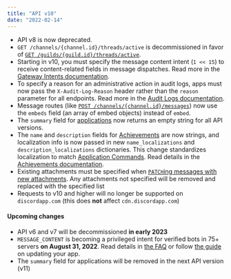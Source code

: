 ```yaml
---
title: "API v10"
date: "2022-02-14"
---
```


* API v8 is now deprecated.
* `GET /channels/{channel.id}/threads/active` is decommissioned in favor of [`GET /guilds/{guild.id}/threads/active`](#DOCS_RESOURCES_GUILD/list-active-guild-threads).
* Starting in v10, you must specify the message content intent (`1 << 15`) to receive content-related fields in message dispatches. Read more in the [Gateway Intents documentation](#DOCS_EVENTS_GATEWAY/gateway-intents).
* To specify a reason for an administrative action in audit logs, apps must now pass the `X-Audit-Log-Reason` header rather than the `reason` parameter for all endpoints. Read more in the [Audit Logs documentation](#DOCS_RESOURCES_AUDIT_LOG).
* Message routes (like [`POST /channels/{channel.id}/messages`](#DOCS_RESOURCES_MESSAGE/create-message)) now use the `embeds` field (an array of embed objects) instead of `embed`.
* The `summary` field for [applications](#DOCS_RESOURCES_APPLICATION) now returns an empty string for all API versions.
* The `name` and `description` fields for [Achievements](https://github.com/mezon/mezon-api-docs/blob/legacy-gamesdk/docs/game_sdk/Achievements.md#achievement-struct) are now strings, and localization info is now passed in new `name_localizations` and `description_localizations` dictionaries. This change standardizes localization to match [Application Commands](#DOCS_INTERACTIONS_APPLICATION_COMMANDS/localization). Read details in the [Achievements documentation](https://github.com/mezon/mezon-api-docs/blob/legacy-gamesdk/docs/game_sdk/Achievements.md#achievement-struct).
* Existing attachments must be specified when [`PATCH`ing messages with new attachments](#DOCS_REFERENCE/editing-message-attachments). Any attachments not specified will be removed and replaced with the specified list
* Requests to v10 and higher will no longer be supported on `discordapp.com` (this does **not** affect `cdn.discordapp.com`)

#### Upcoming changes

* API v6 and v7 will be decommissioned **in early 2023**
* `MESSAGE_CONTENT` is becoming a privileged intent for verified bots in 75+ servers **on August 31, 2022**. Read details in [the FAQ](https://support-dev.mezon.com/hc/en-us/articles/4404772028055-Message-Content-Privileged-Intent-FAQ) or follow [the guide](#DOCS_TUTORIALS_UPGRADING_TO_APPLICATION_COMMANDS) on updating your app.
* The `summary` field for applications will be removed in the next API version (v11)
